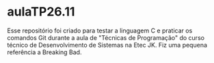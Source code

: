 # aulaTP26.11
Esse repositório foi criado para testar a linguagem C e praticar os comandos Git durante a aula de "Técnicas de Programação" do curso técnico de Desenvolvimento de Sistemas na Etec JK.
Fiz uma pequena referência a Breaking Bad.
